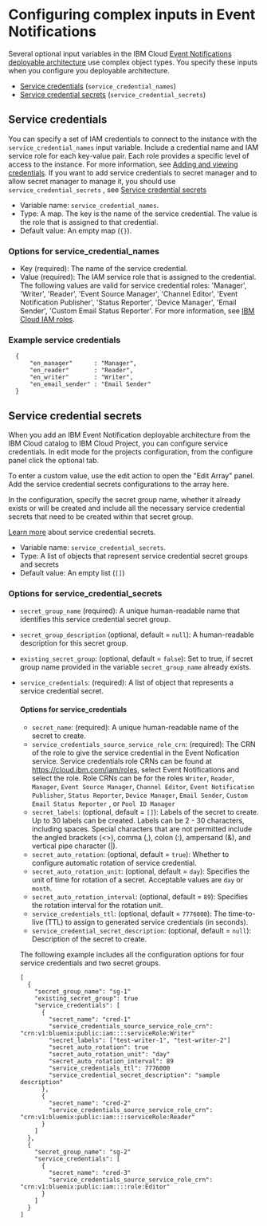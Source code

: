 # Configuring complex inputs in Event Notifications

Several optional input variables in the IBM Cloud [Event Notifications deployable architecture](https://cloud.ibm.com/catalog/7a4d68b4-cf8b-40cd-a3d1-f49aff526eb3/architecture/deploy-arch-ibm-event-notifications-c7ac3ee6-4f48-4236-b974-b0cd8c624a46-global) use complex object types. You specify these inputs when you configure you deployable architecture.

- [Service credentials](#svc-credential-name) (`service_credential_names`)
- [Service credential secrets](#service-credential-secrets) (`service_credential_secrets`)

## Service credentials <a name="svc-credential-name"></a>

You can specify a set of IAM credentials to connect to the instance with the `service_credential_names` input variable. Include a credential name and IAM service role for each key-value pair. Each role provides a specific level of access to the instance. For more information, see [Adding and viewing credentials](https://cloud.ibm.com/docs/account?topic=account-service_credentials&interface=ui). If you want to add service credentials to secret manager and to allow secret manager to manage it, you should use `service_credential_secrets` , see [Service credential secrets](#service-credential-secrets)

- Variable name: `service_credential_names`.
- Type: A map. The key is the name of the service credential. The value is the role that is assigned to that credential.
- Default value: An empty map (`{}`).

### Options for service_credential_names

- Key (required): The name of the service credential.
- Value (required): The IAM service role that is assigned to the credential. The following values are valid for service credential roles: 'Manager', 'Writer', 'Reader', 'Event Source Manager', 'Channel Editor', 'Event Notification Publisher', 'Status Reporter', 'Device Manager', 'Email Sender', 'Custom Email Status Reporter'. For more information, see [IBM Cloud IAM roles](https://cloud.ibm.com/docs/account?topic=account-userroles).

### Example service credentials

```hcl
  {
      "en_manager"      : "Manager",
      "en_reader"       : "Reader",
      "en_writer"       : "Writer",
      "en_email_sender" : "Email Sender"
  }
```

## Service credential secrets <a name="service-credential-secrets"></a>

When you add an IBM Event Notification deployable architecture from the IBM Cloud catalog to IBM Cloud Project, you can configure service credentials. In edit mode for the projects configuration, from the configure panel click the optional tab.

To enter a custom value, use the edit action to open the "Edit Array" panel. Add the service credential secrets configurations to the array here.

In the configuration, specify the secret group name, whether it already exists or will be created and include all the necessary service credential secrets that need to be created within that secret group.

 [Learn more](https://cloud.ibm.com/docs/secrets-manager?topic=secrets-manager-getting-started#getting-started) about service credential secrets.

- Variable name: `service_credential_secrets`.
- Type: A list of objects that represent service credential secret groups and secrets
- Default value: An empty list (`[]`)

### Options for service_credential_secrets

- `secret_group_name` (required): A unique human-readable name that identifies this service credential secret group.
- `secret_group_description` (optional, default = `null`): A human-readable description for this secret group.
- `existing_secret_group`: (optional, default = `false`): Set to true, if secret group name provided in the variable `secret_group_name` already exists.
- `service_credentials`: (required): A list of object that represents a service credential secret.

    #### Options for service_credentials

  - `secret_name`: (required): A unique human-readable name of the secret to create.
  - `service_credentials_source_service_role_crn`: (required): The CRN of the role to give the service credential in the Event Nofication service. Service credentials role CRNs can be found at https://cloud.ibm.com/iam/roles, select Event Notifications and select the role. Role CRNs can be for the roles `Writer`, `Reader`, `Manager`, `Event Source Manager`, `Channel Editor`, `Event Notification Publisher`, `Status Reporter`, `Device Manager`, `Email Sender`, `Custom Email Status Reporter` , or `Pool ID Manager`
  - `secret_labels`: (optional, default = `[]`): Labels of the secret to create. Up to 30 labels can be created. Labels can be 2 - 30 characters, including spaces. Special characters that are not permitted include the angled brackets (<>), comma (,), colon (:), ampersand (&), and vertical pipe character (|).
  - `secret_auto_rotation`: (optional, default = `true`): Whether to configure automatic rotation of service credential.
  - `secret_auto_rotation_unit`: (optional, default = `day`): Specifies the unit of time for rotation of a secret. Acceptable values are `day` or `month`.
  - `secret_auto_rotation_interval`: (optional, default = `89`): Specifies the rotation interval for the rotation unit.
  - `service_credentials_ttl`: (optional, default = `7776000`): The time-to-live (TTL) to assign to generated service credentials (in seconds).
  - `service_credential_secret_description`: (optional, default = `null`): Description of the secret to create.

  The following example includes all the configuration options for four service credentials and two secret groups.
  ```hcl
  [
    {
      "secret_group_name": "sg-1"
      "existing_secret_group": true
      "service_credentials": [
        {
          "secret_name": "cred-1"
          "service_credentials_source_service_role_crn":  "crn:v1:bluemix:public:iam::::serviceRole:Writer"
          "secret_labels": ["test-writer-1", "test-writer-2"]
          "secret_auto_rotation": true
          "secret_auto_rotation_unit": "day"
          "secret_auto_rotation_interval": 89
          "service_credentials_ttl": 7776000
          "service_credential_secret_description": "sample description"
        },
        {
          "secret_name": "cred-2"
          "service_credentials_source_service_role_crn": "crn:v1:bluemix:public:iam::::serviceRole:Reader"
        }
      ]
    },
    {
      "secret_group_name": "sg-2"
      "service_credentials": [
        {
          "secret_name": "cred-3"
          "service_credentials_source_service_role_crn": "crn:v1:bluemix:public:iam::::role:Editor"
        }
      ]
    }
  ]
  ```

